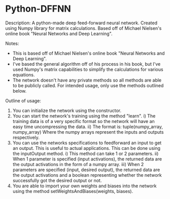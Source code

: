 # Python-DFFNN

Description:
  A python-made deep feed-forward neural network. Created using Numpy library for matrix calculations. Based off of Michael Nielsen's online book "Neural Networks and Deep Learning".

Notes:
  * This is based off of Michael Nielsen's online book "Neural Networks and Deep Learning".
  * I've based the general algorithm off of his process in his book, but I've used Numpy's matrix capabilities to simplify the calculations for various equations.
  * The network doesn't have any private methods so all methods are able to be publicly called. For intended usage, only use the methods outlined below.
  
Outline of usage:
  1) You can initialize the network using the constructor.
  2) You can start the network's training using the method "learn".
    i) The training data is of a very specific format so the network will have an easy time uncompressing the data.
    ii) The format is:
      tuple(numpy_array, numpy_array)
      Where the numpy arrays represent the inputs and outputs respectively.
  3) You can use the networks specifications to feedforward an input to get an output. This is useful to actual applications. This can be done using the inputOutput method.
    i) This method can take 1 or 2 parameters.
    ii) When 1 parameter is specified (input activations), the returned data are the output activations in the form of a numpy array.
    iii) When 2 parameters are specified (input, desired output), the returned data are the output activations and a boolean representing whether the network successfully got the desired output or not.
  4) You are able to import your own weights and biases into the network using the method setWeightsAndBiases(weights, biases).
